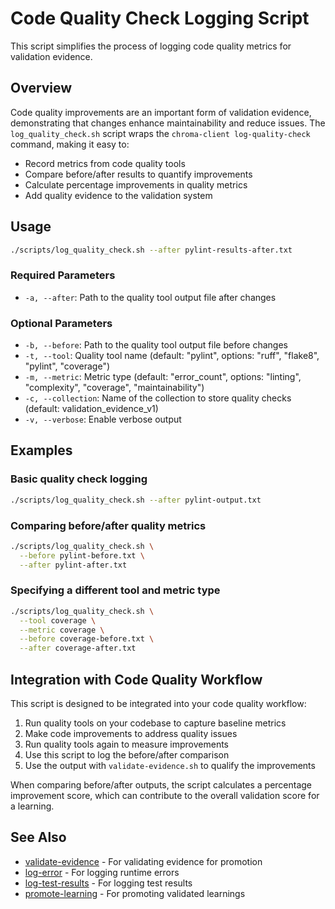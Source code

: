 # Code Quality Check Logging Script

This script simplifies the process of logging code quality metrics for validation evidence.

## Overview

Code quality improvements are an important form of validation evidence, demonstrating that changes enhance maintainability and reduce issues. The `log_quality_check.sh` script wraps the `chroma-client log-quality-check` command, making it easy to:

- Record metrics from code quality tools
- Compare before/after results to quantify improvements
- Calculate percentage improvements in quality metrics
- Add quality evidence to the validation system

## Usage

```bash
./scripts/log_quality_check.sh --after pylint-results-after.txt
```

### Required Parameters

- `-a, --after`: Path to the quality tool output file after changes

### Optional Parameters

- `-b, --before`: Path to the quality tool output file before changes
- `-t, --tool`: Quality tool name (default: "pylint", options: "ruff", "flake8", "pylint", "coverage")
- `-m, --metric`: Metric type (default: "error_count", options: "linting", "complexity", "coverage", "maintainability")
- `-c, --collection`: Name of the collection to store quality checks (default: validation_evidence_v1)
- `-v, --verbose`: Enable verbose output

## Examples

### Basic quality check logging

```bash
./scripts/log_quality_check.sh --after pylint-output.txt
```

### Comparing before/after quality metrics

```bash
./scripts/log_quality_check.sh \
  --before pylint-before.txt \
  --after pylint-after.txt
```

### Specifying a different tool and metric type

```bash
./scripts/log_quality_check.sh \
  --tool coverage \
  --metric coverage \
  --before coverage-before.txt \
  --after coverage-after.txt
```

## Integration with Code Quality Workflow

This script is designed to be integrated into your code quality workflow:

1. Run quality tools on your codebase to capture baseline metrics
2. Make code improvements to address quality issues
3. Run quality tools again to measure improvements
4. Use this script to log the before/after comparison
5. Use the output with `validate-evidence.sh` to qualify the improvements

When comparing before/after outputs, the script calculates a percentage improvement score, which can contribute to the overall validation score for a learning.

## See Also

- [validate-evidence](validate-evidence.md) - For validating evidence for promotion
- [log-error](log-error.md) - For logging runtime errors
- [log-test-results](log-test-results.md) - For logging test results
- [promote-learning](promote-learning.md) - For promoting validated learnings
